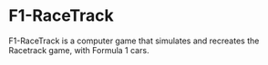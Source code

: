 # F1-RaceTrack
F1-RaceTrack is a computer game that simulates and recreates the Racetrack game, with Formula 1 cars.
